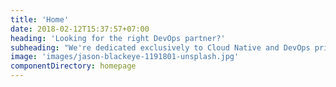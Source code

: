 ```yaml
---
title: 'Home'
date: 2018-02-12T15:37:57+07:00
heading: 'Looking for the right DevOps partner?'
subheading: "We're dedicated exclusively to Cloud Native and DevOps principles implemented in Amazon Web Services with years of experience under our belt."
image: 'images/jason-blackeye-1191801-unsplash.jpg'
componentDirectory: homepage
---
```

